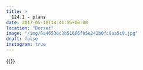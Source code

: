 ```yaml
---
title: >
  124.1 - plans
date: 2017-05-18T14:41:55+00:00
location: "Dorset"
image: "/img/6a4653ec2b51666f05e242b0fc9aa5c9.jpg"
draft: false
instagram: true
---
```


{{<photo src="/img/6a4653ec2b51666f05e242b0fc9aa5c9.jpg">}}
